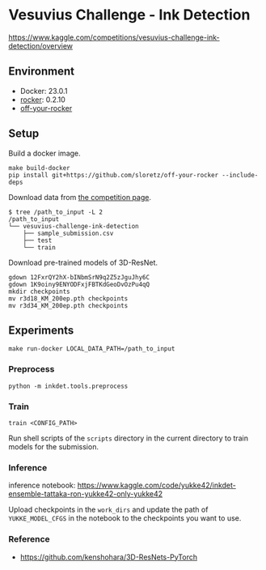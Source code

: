 # Vesuvius Challenge - Ink Detection

<https://www.kaggle.com/competitions/vesuvius-challenge-ink-detection/overview>

## Environment

- Docker: 23.0.1
- [rocker](https://github.com/osrf/rocker): 0.2.10
- [off-your-rocker](https://github.com/sloretz/off-your-rocker)

## Setup

Build a docker image.

```shell
make build-docker
pip install git+https://github.com/sloretz/off-your-rocker --include-deps
```

Download data from [the competition page](https://www.kaggle.com/competitions/vesuvius-challenge-ink-detection/overview).

```shell
$ tree /path_to_input -L 2
/path_to_input
└── vesuvius-challenge-ink-detection
    ├── sample_submission.csv
    ├── test
    └── train
```

Download pre-trained models of 3D-ResNet.

```shell
gdown 12FxrQY2hX-bINbmSrN9q2Z5zJguJhy6C
gdown 1K9oiny9ENYODFxjFBTKdGeoDvOzPu4qQ
mkdir checkpoints
mv r3d18_KM_200ep.pth checkpoints
mv r3d34_KM_200ep.pth checkpoints
```

## Experiments

```shell
make run-docker LOCAL_DATA_PATH=/path_to_input
```

### Preprocess

```shell
python -m inkdet.tools.preprocess
```

### Train

```shell
train <CONFIG_PATH>
```

Run shell scripts of the `scripts` directory in the current directory to train models for the submission.

### Inference

inference notebook: <https://www.kaggle.com/code/yukke42/inkdet-ensemble-tattaka-ron-yukke42-only-yukke42>

Upload checkpoints in the `work_dirs` and update the path of `YUKKE_MODEL_CFGS` in the notebook to the checkpoints you want to use.

### Reference

- <https://github.com/kenshohara/3D-ResNets-PyTorch>
